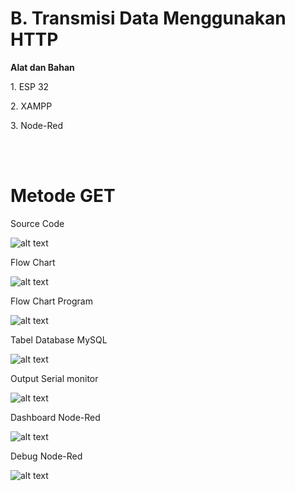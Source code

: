 <h1>B. Transmisi Data Menggunakan HTTP</h1>
<b><p>Alat dan Bahan</p></b>
<p>1. ESP 32</p>
<p>2. XAMPP</p>
<p>3. Node-Red</p>
<br></br>
<h1>Metode GET</h1>
<p>Source Code</p>

![alt text](https://github.com/noviamel/sistem-embedded/blob/main/job%204/media/Penjelasan%20Kode%20metode%20GET.jpeg?raw=true)


<p>Flow Chart</p>

![alt text](https://github.com/noviamel/sistem-embedded/blob/main/job%204/media/1.%20Flow%20Chart%20program%20ESP32%20metode%20GET.png?raw=true)

<p>Flow Chart Program</p>

![alt text](https://github.com/noviamel/sistem-embedded/blob/main/job%204/media/Flow%20Program%20get.jpeg?raw=true)


<p>Tabel Database MySQL </p>

![alt text](https://github.com/noviamel/sistem-embedded/blob/main/job%204/media/5.%20Tabel%20database%20MySQL%20get.jpeg?raw=true)


<p>Output Serial monitor</p>

![alt text](https://github.com/noviamel/sistem-embedded/blob/main/job%204/media/4.%20Serial%20Monitor%20Setelah%20Berhasil%20Terhubung.jpeg?raw=true)

<p>Dashboard Node-Red </p>

![alt text](https://github.com/noviamel/sistem-embedded/blob/main/job%204/media/3.%20serial%20monitor%20setelah%20memasukan%20ssid%20dan%20pass.jpeg?raw=true)

<p>Debug Node-Red</p>

![alt text](https://github.com/noviamel/sistem-embedded/blob/main/job%204/media/3.%20serial%20monitor%20setelah%20memasukan%20ssid%20dan%20pass.jpeg?raw=true)
